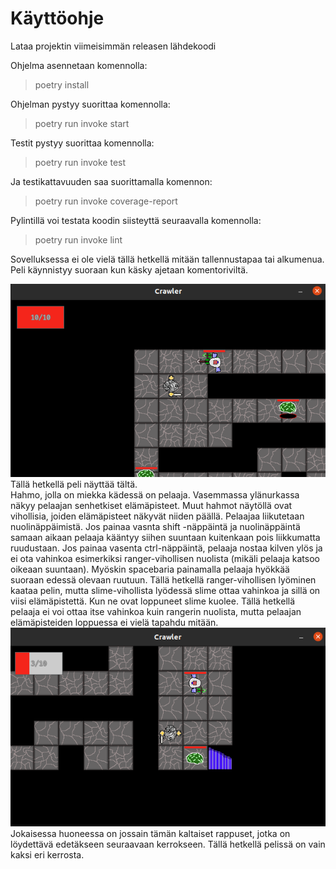 <h1>Käyttöohje</h1>

Lataa projektin viimeisimmän releasen lähdekoodi<br>

Ohjelma asennetaan komennolla:
> poetry install

Ohjelman pystyy suorittaa komennolla:
> poetry run invoke start

Testit pystyy suorittaa komennolla:
> poetry run invoke test

Ja testikattavuuden saa suorittamalla komennon: <br>
> poetry run invoke coverage-report

Pylintillä voi testata koodin siisteyttä seuraavalla komennolla: <br>
> poetry run invoke lint

Sovelluksessa ei ole vielä tällä hetkellä mitään tallennustapaa tai alkumenua. Peli käynnistyy suoraan kun käsky ajetaan komentoriviltä.

<img src="game_window.png">
Tällä hetkellä peli näyttää tältä.<br>
Hahmo, jolla on miekka kädessä on pelaaja. Vasemmassa ylänurkassa näkyy pelaajan senhetkiset elämäpisteet. Muut hahmot näytöllä ovat vihollisia, joiden elämäpisteet näkyvät niiden päällä. Pelaajaa liikutetaan nuolinäppäimistä. Jos painaa vasnta shift -näppäintä ja nuolinäppäintä samaan aikaan pelaaja kääntyy siihen suuntaan kuitenkaan pois liikkumatta ruudustaan. Jos painaa vasenta ctrl-näppäintä, pelaaja nostaa kilven ylös ja ei ota vahinkoa esimerkiksi ranger-vihollisen nuolista (mikäli pelaaja katsoo oikeaan suuntaan). Myöskin spacebaria painamalla pelaaja hyökkää suoraan edessä olevaan ruutuun. Tällä hetkellä ranger-vihollisen lyöminen kaataa pelin, mutta slime-vihollista lyödessä slime ottaa vahinkoa ja sillä on viisi elämäpistettä. Kun ne ovat loppuneet slime kuolee. Tällä hetkellä pelaaja ei voi ottaa itse vahinkoa kuin rangerin nuolista, mutta pelaajan elämäpisteiden loppuessa ei vielä tapahdu mitään.

<img src="stairs.png">
Jokaisessa huoneessa on jossain tämän kaltaiset rappuset, jotka on löydettävä edetäkseen seuraavaan kerrokseen. Tällä hetkellä pelissä on vain kaksi eri kerrosta.